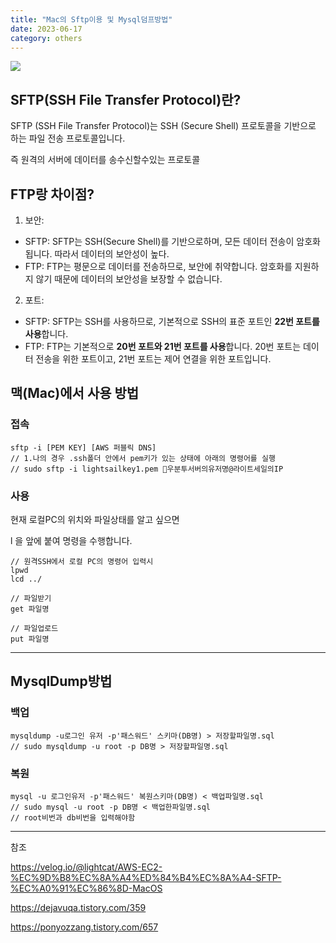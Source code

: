 ```yaml
---
title: "Mac의 Sftp이용 및 Mysql덤프방법"
date: 2023-06-17
category: others
---
```


![](/storage/20230617150814694682.jpg)

## SFTP(SSH File Transfer Protocol)란?

SFTP (SSH File Transfer Protocol)는 SSH (Secure Shell) 프로토콜을 기반으로 하는 파일 전송 프로토콜입니다.

즉 원격의 서버에 데이터를 송수신할수있는 프로토콜

## FTP랑 차이점?

1. 보안:

* SFTP: SFTP는 SSH(Secure Shell)를 기반으로하며, 모든 데이터 전송이 암호화됩니다. 따라서 데이터의 보안성이 높다.
* FTP: FTP는 평문으로 데이터를 전송하므로, 보안에 취약합니다. 암호화를 지원하지 않기 때문에 데이터의 보안성을 보장할 수 없습니다.

2. 포트:

* SFTP: SFTP는 SSH를 사용하므로, 기본적으로 SSH의 표준 포트인 **22번 포트를 사용**합니다.
* FTP: FTP는 기본적으로 **20번 포트와 21번 포트를 사용**합니다. 20번 포트는 데이터 전송을 위한 포트이고, 21번 포트는 제어 연결을 위한 포트입니다.

## 맥(Mac)에서 사용 방법

### 접속

```
sftp -i [PEM KEY] [AWS 퍼블릭 DNS]
// 1.나의 경우 .ssh폴더 안에서 pem키가 있는 상태에 아래의 명령어를 실행
// sudo sftp -i lightsailkey1.pem 우분투서버의유저명@라이트세일의IP
```

### 사용

현재 로컬PC의 위치와 파일상태를 알고 싶으면

l 을 앞에 붙여 명령을 수행합니다.

```
// 원격SSH에서 로컬 PC의 명령어 입력시
lpwd
lcd ../

// 파일받기
get 파일명

// 파일업로드
put 파일명
```

---

## MysqlDump방법

### 백업

```
mysqldump -u로그인 유저 -p'패스워드' 스키마(DB명) > 저장할파일명.sql 
// sudo mysqldump -u root -p DB명 > 저장할파일명.sql
```

### 복원

```
mysql -u 로그인유저 -p'패스워드' 복원스키마(DB명) < 백업파일명.sql 
// sudo mysql -u root -p DB명 < 백업한파일명.sql 
// root비번과 db비번을 입력해야함
```

---

참조

https://velog.io/@lightcat/AWS-EC2-%EC%9D%B8%EC%8A%A4%ED%84%B4%EC%8A%A4-SFTP-%EC%A0%91%EC%86%8D-MacOS

https://dejavuqa.tistory.com/359

https://ponyozzang.tistory.com/657
